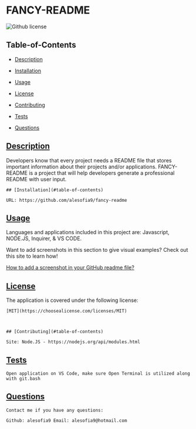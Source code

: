 # FANCY-README
    
![Github license](https://img.shields.io/badge/license-MIT-blue.svg)
  
## Table-of-Contents
  
* [Description](#description)
* [Installation](#installation)
* [Usage](#usage)
    
* [License](#license)
      
* [Contributing](#contributing)
* [Tests](#tests)
* [Questions](#questions)
    
## [Description](#table-of-contents)
    
Developers know that every project needs a README file that stores important information about their projects and/or applications. FANCY-README is a project that will help developers generate a professional README with user input.  
  
    ## [Installation](#table-of-contents)
  
    URL: https://github.com/alesofia9/fancy-readme
  
## [Usage](#table-of-contents)
  
Languages and applications included in this project are: Javascript, NODE.JS, Inquirer, & VS CODE.
    
Want to add screenshots in this section to give visual examples? Check out this site to learn how!
    
[How to add a screenshot in your GitHub readme file?](https://medium.com/analytics-vidhya/how-to-add-a-screenshot-in-your-github-readme-file-176afeb8ad86)
    
    
## [License](#table-of-contents)
  
The application is covered under the following license:
  
    
    [MIT](https://choosealicense.com/licenses/MIT)
      
      
  
    ## [Contributing](#table-of-contents)
    
    Site: Node.JS - https://nodejs.org/api/modules.html
  
## [Tests](#table-of-contents)
  
    Open application on VS Code, make sure Open Terminal is utilized along with git.bash
  
## [Questions](#table-of-contents)

    Contact me if you have any questions:

    Github: alesofia9 Email: alesofia9@hotmail.com